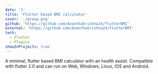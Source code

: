 ```yaml
---
date: '1'
title: 'Flutter based BMI calculator'
cover: './group.png'
github: 'https://github.com/Ananthakrishna24/flutterBMI'
external: 'https://github.com/Ananthakrishna24/flutterBMI'
tech:
  - Flutter
  - Plugins
showInProjects: true
---
```


A minimal, flutter based BMI calculator with an health assist. Compatible with flutter 2.0 and can run on Web, Windows, Linux, IOS and Android.
